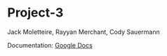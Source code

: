 # Project-3
Jack Moletteire, Rayyan Merchant, Cody Sauermann


Documentation: [Google Docs](https://docs.google.com/document/d/17fr4pq8BK1lJw9pJS121cSdA8wXVzQig7lbBXa_uOiA/edit?usp=sharing)
